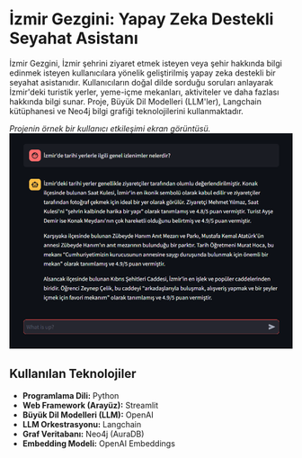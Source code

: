 # İzmir Gezgini: Yapay Zeka Destekli Seyahat Asistanı

İzmir Gezgini, İzmir şehrini ziyaret etmek isteyen veya şehir hakkında bilgi edinmek isteyen kullanıcılara yönelik geliştirilmiş yapay zeka destekli bir seyahat asistanıdır. Kullanıcıların doğal dilde sorduğu soruları anlayarak İzmir'deki turistik yerler, yeme-içme mekanları, aktiviteler ve daha fazlası hakkında bilgi sunar. Proje, Büyük Dil Modelleri (LLM'ler), Langchain kütüphanesi ve Neo4j bilgi grafiği teknolojilerini kullanmaktadır.

*Projenin örnek bir kullanıcı etkileşimi ekran görüntüsü.*
![Örnek Çıktı Resmi Buraya Gelecek](Ekran%20görüntüsü%202025-05-31%20230623.png)


## Kullanılan Teknolojiler

*   **Programlama Dili:** Python
*   **Web Framework (Arayüz):** Streamlit
*   **Büyük Dil Modelleri (LLM):** OpenAI
*   **LLM Orkestrasyonu:** Langchain
*   **Graf Veritabanı:** Neo4j (AuraDB)
*   **Embedding Modeli:** OpenAI Embeddings
